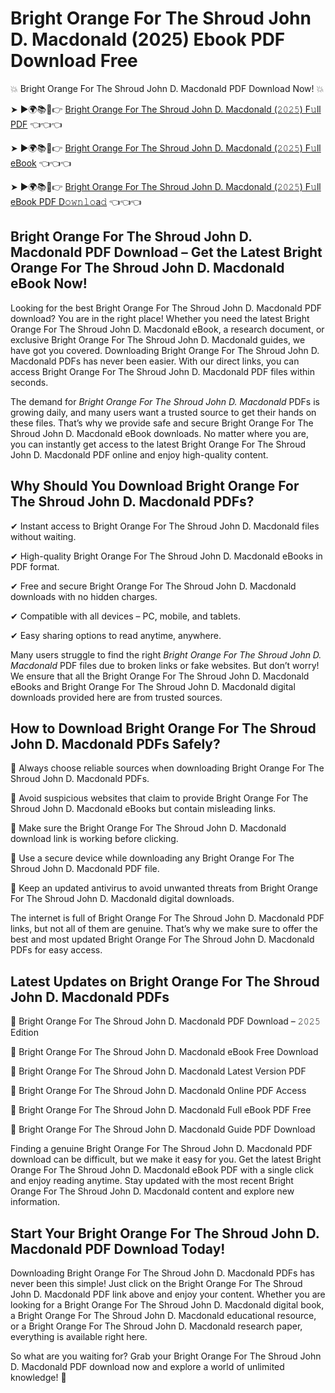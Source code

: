 # Bright Orange For The Shroud John D. Macdonald (2025) Ebook PDF Download Free

💥 Bright Orange For The Shroud John D. Macdonald PDF Download Now! 💥

➤ ►🌍📚📱👉 [Bright Orange For The Shroud John D. Macdonald (𝟸𝟶𝟸𝟻) F𝚞ll PDF](https://getpdf.xyz/bright-orange-for-the-shroud-john-d.-macdonald) 👈👈👈


➤ ►🌍📚📱👉 [Bright Orange For The Shroud John D. Macdonald (𝟸𝟶𝟸𝟻) F𝚞ll eBook](https://getpdf.xyz/bright-orange-for-the-shroud-john-d.-macdonald) 👈👈👈


➤ ►🌍📚📱👉 [Bright Orange For The Shroud John D. Macdonald (𝟸𝟶𝟸𝟻) F𝚞ll eBook PDF D𝚘𝚠𝚗𝚕𝚘a𝚍](https://getpdf.xyz/bright-orange-for-the-shroud-john-d.-macdonald) 👈👈👈


## Bright Orange For The Shroud John D. Macdonald PDF Download – Get the Latest Bright Orange For The Shroud John D. Macdonald eBook Now!

Looking for the best Bright Orange For The Shroud John D. Macdonald PDF download? You are in the right place! Whether you need the latest Bright Orange For The Shroud John D. Macdonald eBook, a research document, or exclusive Bright Orange For The Shroud John D. Macdonald guides, we have got you covered. Downloading Bright Orange For The Shroud John D. Macdonald PDFs has never been easier. With our direct links, you can access Bright Orange For The Shroud John D. Macdonald PDF files within seconds.

The demand for *Bright Orange For The Shroud John D. Macdonald* PDFs is growing daily, and many users want a trusted source to get their hands on these files. That’s why we provide safe and secure Bright Orange For The Shroud John D. Macdonald eBook downloads. No matter where you are, you can instantly get access to the latest Bright Orange For The Shroud John D. Macdonald PDF online and enjoy high-quality content.

## Why Should You Download Bright Orange For The Shroud John D. Macdonald PDFs?

✔ Instant access to Bright Orange For The Shroud John D. Macdonald files without waiting.

✔ High-quality Bright Orange For The Shroud John D. Macdonald eBooks in PDF format.

✔ Free and secure Bright Orange For The Shroud John D. Macdonald downloads with no hidden charges.

✔ Compatible with all devices – PC, mobile, and tablets.

✔ Easy sharing options to read anytime, anywhere.

Many users struggle to find the right *Bright Orange For The Shroud John D. Macdonald* PDF files due to broken links or fake websites. But don’t worry! We ensure that all the Bright Orange For The Shroud John D. Macdonald eBooks and Bright Orange For The Shroud John D. Macdonald digital downloads provided here are from trusted sources.

## How to Download Bright Orange For The Shroud John D. Macdonald PDFs Safely?

📌 Always choose reliable sources when downloading Bright Orange For The Shroud John D. Macdonald PDFs.

📌 Avoid suspicious websites that claim to provide Bright Orange For The Shroud John D. Macdonald eBooks but contain misleading links.

📌 Make sure the Bright Orange For The Shroud John D. Macdonald download link is working before clicking.

📌 Use a secure device while downloading any Bright Orange For The Shroud John D. Macdonald PDF file.

📌 Keep an updated antivirus to avoid unwanted threats from Bright Orange For The Shroud John D. Macdonald digital downloads.

The internet is full of Bright Orange For The Shroud John D. Macdonald PDF links, but not all of them are genuine. That’s why we make sure to offer the best and most updated Bright Orange For The Shroud John D. Macdonald PDFs for easy access.

## Latest Updates on Bright Orange For The Shroud John D. Macdonald PDFs

🔹 Bright Orange For The Shroud John D. Macdonald PDF Download – 𝟸𝟶𝟸𝟻 Edition

🔹 Bright Orange For The Shroud John D. Macdonald eBook Free Download

🔹 Bright Orange For The Shroud John D. Macdonald Latest Version PDF

🔹 Bright Orange For The Shroud John D. Macdonald Online PDF Access

🔹 Bright Orange For The Shroud John D. Macdonald Full eBook PDF Free

🔹 Bright Orange For The Shroud John D. Macdonald Guide PDF Download

Finding a genuine Bright Orange For The Shroud John D. Macdonald PDF download can be difficult, but we make it easy for you. Get the latest Bright Orange For The Shroud John D. Macdonald eBook PDF with a single click and enjoy reading anytime. Stay updated with the most recent Bright Orange For The Shroud John D. Macdonald content and explore new information.

## Start Your Bright Orange For The Shroud John D. Macdonald PDF Download Today!

Downloading Bright Orange For The Shroud John D. Macdonald PDFs has never been this simple! Just click on the Bright Orange For The Shroud John D. Macdonald PDF link above and enjoy your content. Whether you are looking for a Bright Orange For The Shroud John D. Macdonald digital book, a Bright Orange For The Shroud John D. Macdonald educational resource, or a Bright Orange For The Shroud John D. Macdonald research paper, everything is available right here.

So what are you waiting for? Grab your Bright Orange For The Shroud John D. Macdonald PDF download now and explore a world of unlimited knowledge! 🚀